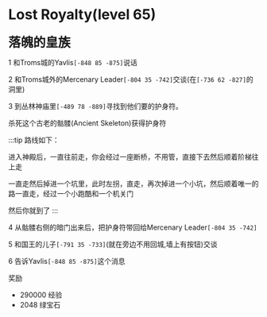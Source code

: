 # Lost Royalty(level 65)
<span style="font-size: 25px;">**落魄的皇族**</span>

1 和Troms城的Yavlis`[-848 85 -875]`说话

2 和Troms城外的Mercenary Leader`[-804 35 -742]`交谈(在`[-736 62 -827]`的洞里)

3 到丛林神庙里`[-489 78 -889]`寻找到他们要的护身符。

杀死这个古老的骷髅(Ancient Skeleton)获得护身符

:::tip
路线如下：

进入神殿后，一直往前走，你会经过一座断桥，不用管，直接下去然后顺着阶梯往上走

一直走然后掉进一个坑里，此时左拐，直走，再次掉进一个小坑，然后顺着唯一的路一直走，经过一个小跑酷和一个机关门

然后你就到了
:::

4 从骷髅右侧的暗门出来后，把护身符带回给Mercenary Leader`[-804 35 -742]`

5 和国王的儿子`[-791 35 -733]`(就在旁边不用回城,墙上有按钮)交谈

6 告诉Yavlis`[-848 85 -875]`这个消息

奖励
+ 290000 经验
+ 2048 绿宝石